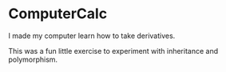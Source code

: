 # ComputerCalc
I made my computer learn how to take derivatives.

This was a fun little exercise to experiment with inheritance and polymorphism.
